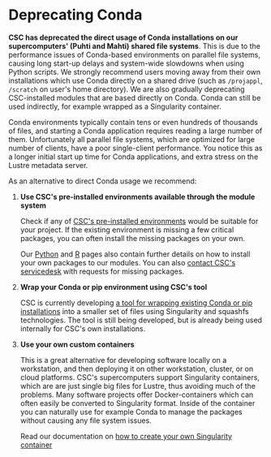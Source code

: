 # Deprecating Conda

**CSC has deprecated the direct usage of Conda installations on our
supercomputers' (Puhti and Mahti) shared file systems**. This is due to the
performance issues of Conda-based environments on parallel file systems, causing
long start-up delays and system-wide slowdowns when using Python scripts. We
strongly recommend users moving away from their own installations which use
Conda directly on a shared drive (such as `/projappl`, `/scratch` on user's home
directory). We are also gradually deprecating CSC-installed modules that are
based directly on Conda. Conda can still be used indirectly, for example wrapped
as a Singularity container.

Conda environments typically contain tens or even hundreds of thousands of
files, and starting a Conda application requires reading a large number of them.
Unfortunately all parallel file systems, which are optimized for large number of
clients, have a poor single-client performance. You notice this as a longer
initial start up time for Conda applications, and extra stress on the Lustre
metadata server.

As an alternative to direct Conda usage we recommend:

1. **Use CSC's pre-installed environments available through the module system**
    
    Check if any of [CSC's pre-installed environments](../apps/index.md) would
    be suitable for your project. If the existing environment is missing a few
    critical packages, you can often install the missing packages on your own.
    
    Our
    [Python](../apps/python.md#installing-python-packages-to-existing-modules)
    and [R](../apps/r-env-singularity.md#r-package-installations) pages also
    contain further details on how to install your own packages to our modules.
    You can also [contact CSC's servicedesk](contact.md) with requests for
    missing packages.
    
2. **Wrap your Conda or pip environment using CSC's tool**

    CSC is currently developing [a tool for wrapping existing Conda or pip
    installations](https://github.com/CSCfi/hpc-container-wrapper) into a
    smaller set of files using Singularity and squashfs technologies. The tool
    is still being developed, but is already being used internally for CSC's own
    installations.

3. **Use your own custom containers**
    
    This is a great alternative for developing software locally on a
    workstation, and then deploying it on other workstation, cluster, or on
    cloud platforms. CSC's supercomputers support Singularity containers, which
    are are just single big files for Lustre, thus avoiding much of the
    problems. Many software projects offer Docker-containers which can often
    easily be converted to Singularity format. Inside of the container you can
    naturally use for example Conda to manage the packages without causing any
    file system issues.
    
    Read our documentation on [how to create your own Singularity
    container](../computing/containers/creating.md)
